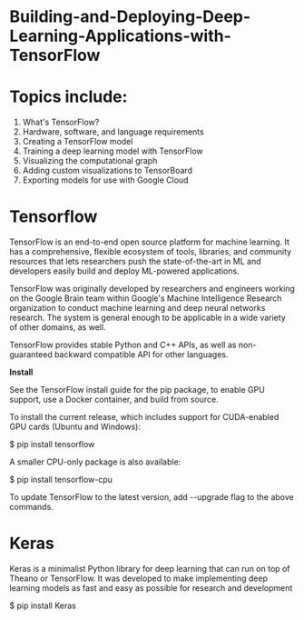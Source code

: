 # Building-and-Deploying-Deep-Learning-Applications-with-TensorFlow

# Topics include:

1. What's TensorFlow?
2. Hardware, software, and language requirements
3. Creating a TensorFlow model
4. Training a deep learning model with TensorFlow
5. Visualizing the computational graph
6. Adding custom visualizations to TensorBoard
7. Exporting models for use with Google Cloud


# Tensorflow

TensorFlow is an end-to-end open source platform for machine learning. It has a comprehensive, flexible ecosystem of tools, libraries, and community resources that lets researchers push the state-of-the-art in ML and developers easily build and deploy ML-powered applications.

TensorFlow was originally developed by researchers and engineers working on the Google Brain team within Google's Machine Intelligence Research organization to conduct machine learning and deep neural networks research. The system is general enough to be applicable in a wide variety of other domains, as well.

TensorFlow provides stable Python and C++ APIs, as well as non-guaranteed backward compatible API for other languages.

<b>Install</b>

See the TensorFlow install guide for the pip package, to enable GPU support, use a Docker container, and build from source.

To install the current release, which includes support for CUDA-enabled GPU cards (Ubuntu and Windows):

$ pip install tensorflow

A smaller CPU-only package is also available:

$ pip install tensorflow-cpu

To update TensorFlow to the latest version, add --upgrade flag to the above commands.

# Keras

Keras is a minimalist Python library for deep learning that can run on top of Theano or TensorFlow. It was developed to make implementing deep learning models as fast and easy as possible for research and development

$ pip install Keras


